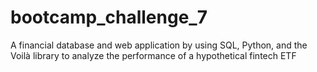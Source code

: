 # bootcamp_challenge_7
A financial database and web application by using SQL, Python, and the Voilà library to analyze the performance of a hypothetical fintech ETF
